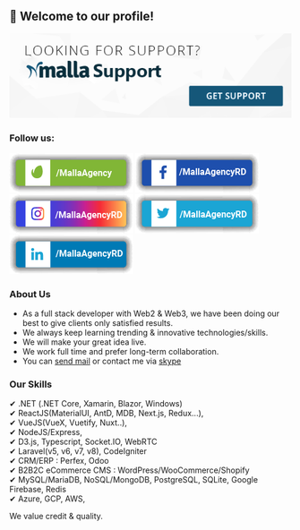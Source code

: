 ## 👋 Welcome to our profile!   
<p>
    <a href="mailto:info@malla.agency" rel="nofollow"><img src="https://github.com/mallaagency/static-site/raw/main/support.png" alt="Malla Agency" /></a>
</p>

### Follow us:
<p>
    <a href="https://codecanyon.net/user/mallaagency/follow"><img src="https://github.com/mallaagency/static-site/raw/main/envato.png" alt="Stay In Contact with Perfex CRM" /></a>
    <a href="https://www.facebook.com/mallaagencyrd/" rel="nofollow"><img src="https://github.com/mallaagency/static-site/raw/main/facebook.png" alt="Stay In Contact with Perfex CRM" /></a>
    <a href="https://www.instagram.com/mallaagencyRD/" rel="nofollow"><img src="https://github.com/mallaagency/static-site/raw/main/instagram.png" alt="Stay In Contact with Perfex CRM" /></a> 
    <a href="https://twitter.com/mallaagencyrd" rel="nofollow"><img src="https://github.com/mallaagency/static-site/raw/main/twitter.png" alt="Stay In Contact with Perfex CRM" /></a>
    <a href="https://www.linkedin.com/company/mallaagencyrd" rel="nofollow"><img src="https://github.com/mallaagency/static-site/raw/main/linkedin.png" alt="Stay In Contact with Perfex CRM" /></a>
</p>

### About Us
- As a full stack developer with Web2 & Web3, we have been doing our best to give clients only satisfied results.
- We always keep learning trending & innovative technologies/skills.
- We will make your great idea live.
- We work full time and prefer long-term collaboration.
- You can [send mail](mailto:info@malla.agency) or contact me via [skype](https://join.skype.com/invite/fm0GRG34ND1D)

### Our Skills 
✔ .NET (.NET Core, Xamarin, Blazor, Windows)  
✔ ReactJS(MaterialUI, AntD, MDB, Next.js, Redux...),  
✔ VueJS(VueX, Vuetify, Nuxt..),  
✔ NodeJS/Express,  
✔ D3.js, Typescript, Socket.IO, WebRTC  
✔ Laravel(v5, v6, v7, v8), CodeIgniter  
✔ CRM/ERP : Perfex, Odoo  
✔ B2B2C eCommerce CMS : WordPress/WooCommerce/Shopify  
✔ MySQL/MariaDB, NoSQL/MongoDB, PostgreSQL, SQLite, Google Firebase, Redis    
✔ Azure, GCP, AWS,  

We value credit & quality.  
